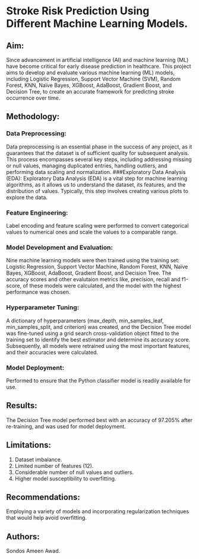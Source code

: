 # Stroke Risk Prediction Using Different Machine Learning Models.
## Aim:
Since advancement in artificial intelligence (AI) and machine learning (ML) have become critical for early disease prediction in healthcare. This project aims to develop and evaluate various machine learning (ML) models, including Logistic Regression, Support Vector Machine (SVM), Random Forest, KNN, Naïve Bayes, XGBoost, AdaBoost, Gradient Boost, and Decision Tree, to create an accurate framework for predicting stroke occurrence over time.
## Methodology:
### Data Preprocessing:
Data preprocessing is an essential phase in the success of any project, as it guarantees that the dataset is of sufficient quality for subsequent analysis. This process encompasses several key steps, including addressing missing or null values, managing duplicated entries, handling outliers, and performing data scaling and normalization.
###Exploratory Data Analysis (EDA):
Exploratory Data Analysis (EDA) is a vital step for machine learning algorithms, as it allows us to understand the dataset, its features, and the distribution of values. Typically, this step involves creating various plots to explore the data.
### Feature Engineering:
Label encoding and feature scaling were performed to convert categorical values to numerical ones and scale the values to a comparable range.
### Model Development and Evaluation:
Nine machine learning models were then trained using the training set: Logistic Regression, Support Vector Machine, Random Forest, KNN, Naïve Bayes, XGBoost, AdaBoost, Gradient Boost, and Decision Tree. The accuracy scores and other evalutaion metrics like, precision, recall and f1-score, of these models were calculated, and the model with the highest performance was chosen.
### Hyperparameter Tuning:
A dictionary of hyperparameters (max_depth, min_samples_leaf, min_samples_split, and criterion) was created, and the Decision Tree model was fine-tuned using a grid search cross-validation object fitted to the training set to identify the best estimator and determine its accuracy score. Subsequently, all models were retrained using the most important features, and their accuracies were calculated.
### Model Deployment:
Performed to ensure that the Python classifier model is readily available for use.
## Results:
The Decision Tree model performed best with an accuracy of 97.205% after re-training, and was used for model deployment.
## Limitations:
1. Dataset imbalance.
2. Limited number of features (12). 
3. Considerable number of null values and outliers.
4. Higher model susceptibility to overfitting.
## Recommendations:
Employing a variety of models and incorporating regularization techniques that would help avoid overfitting.
## Authors:
Sondos Ameen Awad.



